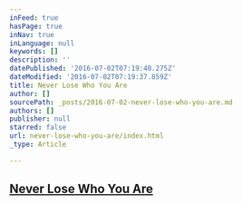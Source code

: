 ```yaml
---
inFeed: true
hasPage: true
inNav: true
inLanguage: null
keywords: []
description: ''
datePublished: '2016-07-02T07:19:40.275Z'
dateModified: '2016-07-02T07:19:37.859Z'
title: Never Lose Who You Are
author: []
sourcePath: _posts/2016-07-02-never-lose-who-you-are.md
authors: []
publisher: null
starred: false
url: never-lose-who-you-are/index.html
_type: Article

---
```

## [Never Lose Who You Are][0]

[0]: https://www.reverbnation.com/steadfast/song/4059124-never-lose-who-you-are